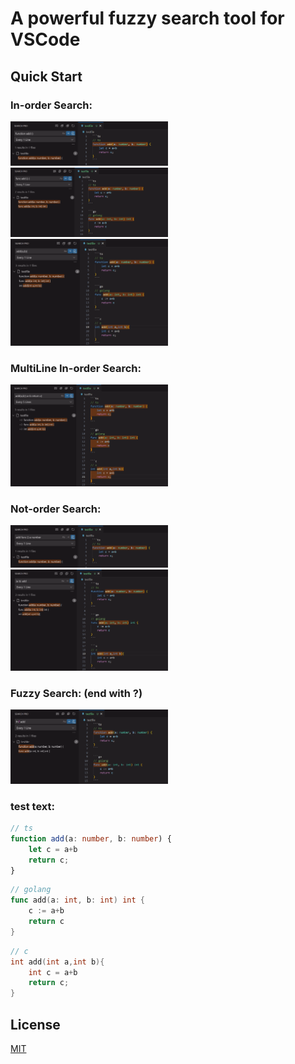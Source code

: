 # A powerful fuzzy search tool for VSCode

## Quick Start

### In-order Search:
<p align="left">
<img src="docs/images/0-order.png" width=50%>
<br/>
<img src="docs/images/1-order.png" width=50%>
<br/>
<img src="docs/images/2-order.png" width=50%>
</p>

### MultiLine In-order Search:
<p align="left">
<img src="docs/images/3-multiLine.png" width=50%>
</p>

### Not-order Search:
<p align="left">
<img src="docs/images/4.png" width=50%>
<br/>
<img src="docs/images/5.png" width=50%>
</p>

### Fuzzy Search: (end with ?)
<p align="left">
<img src="docs/images/6-fuzzy.png" width=50%>
</p>


### test text:

```ts
// ts
function add(a: number, b: number) {
	let c = a+b
	return c;
}
```

```go
// golang
func add(a: int, b: int) int {
	c := a+b
	return c
}
```

```c
// c
int add(int a,int b){
	int c = a+b
	return c;
}
```

## License
[MIT](LICENSE)
